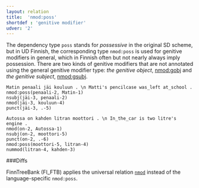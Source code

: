 ```yaml
---
layout: relation
title:  'nmod:poss'
shortdef : 'genitive modifier'
udver: '2'
---
```


The dependency type `poss` stands for *possessive* in the original SD
scheme, but in UD Finnish, the corresponding type `nmod:poss` is used
for genitive modifiers in general, which in Finnish often but not nearly
always imply possession. There are two kinds of genitive modifiers  that
are not annotated using the general genitive modifier type: *the genitive
object*, [nmod:gobj]() and *the genitive subject*, [nmod:gsubj]().

<!-- fname:poss1.pdf -->
~~~ sdparse
Matin penaali jäi kouluun . \n Matti's pencilcase was_left at_school .
nmod:poss(penaali-2, Matin-1)
nsubj(jäi-3, penaali-2)
nmod(jäi-3, kouluun-4)
punct(jäi-3, .-5)
~~~

<!-- fname:poss2.pdf -->
~~~ sdparse
Autossa on kahden litran moottori . \n In_the_car is two litre's engine .
nmod(on-2, Autossa-1)
nsubj(on-2, moottori-5)
punct(on-2, .-6)
nmod:poss(moottori-5, litran-4)
nummod(litran-4, kahden-3)
~~~

###Diffs

FinnTreeBank (FI_FTB) applies
the universal relation [`nmod`](http://universaldependencies.org/u/dep/all.html#al-u-dep/nmod)
instead of the language-specific `nmod:poss`.
<!-- Interlanguage links updated Pá kvě 14 11:09:11 CEST 2021 -->
